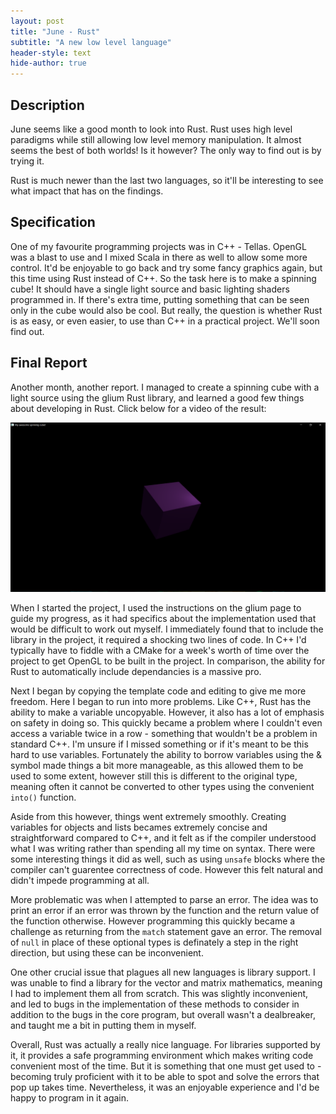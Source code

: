 ```yaml
---
layout: post
title: "June - Rust"
subtitle: "A new low level language"
header-style: text
hide-author: true
---
```


## Description

June seems like a good month to look into Rust. Rust uses high level paradigms while still allowing low level memory manipulation. It almost seems the best of both worlds! Is it however? The only way to find out is by trying it.

Rust is much newer than the last two languages, so it'll be interesting to see what impact that has on the findings.

## Specification

One of my favourite programming projects was in C++ - Tellas. OpenGL was a blast to use and I mixed Scala in there as well to allow some more control. It'd be enjoyable to go back and try some fancy graphics again, but this time using Rust instead of C++. So the task here is to make a spinning cube! It should have a single light source and basic lighting shaders programmed in. If there's extra time, putting something that can be seen only in the cube would also be cool. But really, the question is whether Rust is as easy, or even easier, to use than C++ in a practical project. We'll soon find out.

## Final Report

Another month, another report. I managed to create a spinning cube with a light source using the glium Rust library, and learned a good few things about developing in Rust. Click below for a video of the result:

[![Shaded Spinning Cube](/img/in-post/rust-cube.png)](https://black-photon.github.io/videos/rust-cube.mp4 "Spinning Cube")

When I started the project, I used the instructions on the glium page to guide my progress, as it had specifics about the implementation used that would be difficult to work out myself. I immediately found that to include the library in the project, it required a shocking two lines of code. In C++ I'd typically have to fiddle with a CMake for a week's worth of time over the project to get OpenGL to be built in the project. In comparison, the ability for Rust to automatically include dependancies is a massive pro.

Next I began by copying the template code and editing to give me more freedom. Here I began to run into more problems. Like C++, Rust has the ability to make a variable uncopyable. However, it also has a lot of emphasis on safety in doing so. This quickly became a problem where I couldn't even access a variable twice in a row - something that wouldn't be a problem in standard C++. I'm unsure if I missed something or if it's meant to be this hard to use variables. Fortunately the ability to borrow variables using the & symbol made things a bit more manageable, as this allowed them to be used to some extent, however still this is different to the original type, meaning often it cannot be converted to other types using the convenient `into()` function.

Aside from this however, things went extremely smoothly. Creating variables for objects and lists becames extremely concise and straightforward compared to C++, and it felt as if the compiler understood what I was writing rather than spending all my time on syntax. There were some interesting things it did as well, such as using `unsafe` blocks where the compiler can't guarentee correctness of code. However this felt natural and didn't impede programming at all.

More problematic was when I attempted to parse an error. The idea was to print an error if an error was thrown by the function and the return value of the function otherwise. However programming this quickly became a challenge as returning from the `match` statement gave an error. The removal of `null` in place of these optional types is definately a step in the right direction, but using these can be inconvenient.

One other crucial issue that plagues all new languages is library support. I was unable to find a library for the vector and matrix mathematics, meaning I had to implement them all from scratch. This was slightly inconvenient, and led to bugs in the implementation of these methods to consider in addition to the bugs in the core program, but overall wasn't a dealbreaker, and taught me a bit in putting them in myself.

Overall, Rust was actually a really nice language. For libraries supported by it, it provides a safe programming environment which makes writing code convenient most of the time. But it is something that one must get used to - becoming truly proficient with it to be able to spot and solve the errors that pop up takes time. Nevertheless, it was an enjoyable experience and I'd be happy to program in it again.